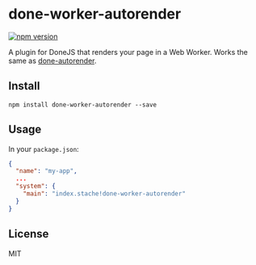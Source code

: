 # done-worker-autorender

[![npm version](https://badge.fury.io/js/done-worker-autorender.svg)](http://badge.fury.io/js/done-worker-autorender)

A plugin for DoneJS that renders your page in a Web Worker. Works the same as [done-autorender](https://github.com/donejs/autorender).

## Install

```
npm install done-worker-autorender --save
```

## Usage

In your `package.json`:

```json
{
  "name": "my-app",
  ...
  "system": {
    "main": "index.stache!done-worker-autorender"
  }
}
```

## License

MIT
